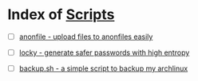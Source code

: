 # Index of [Scripts](https://github.com/R3M4G/Scripts)

 - [ ] [anonfile - upload files to anonfiles easily](https://github.com/R3M4G/Scripts/raw/main/anonfile)
 - [ ] [locky - generate safer passwords with high entropy](https://github.com/R3M4G/Scripts/raw/main/locky)
 - [ ] [backup.sh - a simple script to backup my archlinux](https://gist.githubusercontent.com/R3M4G/39500fac48434564b18ba0350dea2914/raw/299ef6f574717d1e250a01e44cb74b0fa882465e/backup.sh)

